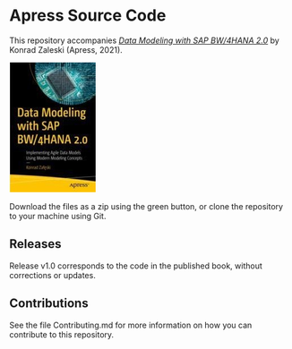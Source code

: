 # Apress Source Code

This repository accompanies [*Data Modeling with SAP BW/4HANA 2.0*](https://www.apress.com/9781484270882) by Konrad Zaleski (Apress, 2021).

[comment]: #cover
![Cover image](9781484270882.jpg)

Download the files as a zip using the green button, or clone the repository to your machine using Git.

## Releases

Release v1.0 corresponds to the code in the published book, without corrections or updates.

## Contributions

See the file Contributing.md for more information on how you can contribute to this repository.